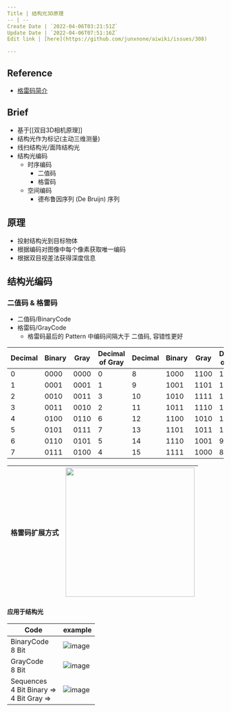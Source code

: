 ```yaml
---
Title | 结构光3D原理
-- | --
Create Date | `2022-04-06T03:21:51Z`
Update Date | `2022-04-06T07:51:16Z`
Edit link | [here](https://github.com/junxnone/aiwiki/issues/308)

---
```

## Reference
- [格雷码简介](https://www.cnblogs.com/zhuruibi/p/8988044.html)

## Brief
- 基于[[双目3D相机原理]]
- 结构光作为标记(主动三维测量)
- 线扫结构光/面阵结构光
- 结构光编码
  - 时序编码
    - 二值码
    - 格雷码
  - 空间编码
    - 德布鲁因序列 (De Bruijn) 序列

## 原理
- 投射结构光到目标物体
- 根据编码对图像中每个像素获取唯一编码
- 根据双目视差法获得深度信息

## 结构光编码

### 二值码 & 格雷码
- 二值码/BinaryCode
- 格雷码/GrayCode
  - 格雷码最后的 Pattern 中编码间隔大于 二值码, 容错性更好



Decimal | Binary | Gray | Decimal of Gray | Decimal | Binary | Gray | Decimal of Gray
-- | -- | -- | -- | -- | -- | -- | --
0 | 0000 | 0000 | 0 | 8 | 1000 | 1100 | 12
1 | 0001 | 0001 | 1 | 9 | 1001 | 1101 | 13
2 | 0010 | 0011 | 3 | 10 | 1010 | 1111 | 15
3 | 0011 | 0010 | 2 | 11 | 1011 | 1110 | 14
4 | 0100 | 0110 | 6 | 12 | 1100 | 1010 | 10
5 | 0101 | 0111 | 7 | 13 | 1101 | 1011 | 11
6 | 0110 | 0101 | 5 | 14 | 1110 | 1001 | 9
7 | 0111 | 0100 | 4 | 15 | 1111 | 1000 | 8

格雷码扩展方式 | <img width=300 src="https://user-images.githubusercontent.com/2216970/161923184-0c78b4db-9a9e-4292-9a6a-5d780537a6d7.png">
-- | --

#### 应用于结构光

Code | example
-- | --
BinaryCode<br>8 Bit | ![image](https://user-images.githubusercontent.com/2216970/161918556-85f99a7a-fcd4-4119-8455-d10c790db3c1.png)
GrayCode<br>8 Bit | ![image](https://user-images.githubusercontent.com/2216970/161918629-c6ef7bdc-656f-45ff-a5ca-307783981dff.png)
Sequences<br>4 Bit Binary =><br> 4 Bit Gray => |  ![image](https://user-images.githubusercontent.com/2216970/161919030-3ca0c613-0bc5-42e7-9023-0d92366647e6.png)



